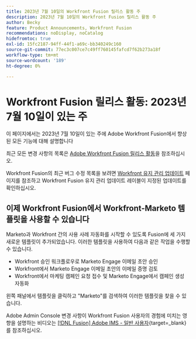 ```yaml
---
title: 2023년 7월 10일의 Workfront Fusion 릴리스 활동 주
description: 2023년 7월 10일의 Workfront Fusion 릴리스 활동 주
author: Becky
feature: Product Announcements, Workfront Fusion
recommendations: noDisplay, noCatalog
hidefromtoc: true
exl-id: 15fc2187-94ff-44f1-a69c-bb340249c160
source-git-commit: 77ec3c007ce7c49ff760145fafcd7f62b273a18f
workflow-type: tm+mt
source-wordcount: '189'
ht-degree: 0%

---
```


# Workfront Fusion 릴리스 활동: 2023년 7월 10일이 있는 주

이 페이지에서는 2023년 7월 10일이 있는 주에 Adobe Workfront Fusion에서 향상된 모든 기능에 대해 설명합니다

최근 모든 변경 사항의 목록은 [Adobe Workfront Fusion 릴리스 활동](/help/workfront-fusion/fusion-product-releases/fusion-release-activity.md)을 참조하십시오.

Workfront Fusion의 최근 버그 수정 목록을 보려면 [Workfront 유지 관리 업데이트](https://experienceleague.adobe.com/docs/workfront-known-issues/releases/current-updates.html) 페이지를 참조하고 Workfront Fusion 유지 관리 업데이트 레이블이 지정된 업데이트를 확인하십시오.

## 이제 Workfront Fusion에서 Workfront-Marketo 템플릿을 사용할 수 있습니다

Marketo과 Workfront 간의 사용 사례 자동화를 시작할 수 있도록 Fusion에 세 가지 새로운 템플릿이 추가되었습니다. 이러한 템플릿을 사용하여 다음과 같은 작업을 수행할 수 있습니다.

* Workfront 승인 워크플로우로 Marketo Engage 이메일 초안 승인
* Workfront에서 Marketo Engage 이메일 초안의 이메일 증명 검토
* Workfront에서 마케팅 캠페인 요청 접수 및 Marketo Engage에서 캠페인 생성 자동화

왼쪽 패널에서 템플릿을 클릭하고 &quot;Marketo&quot;를 검색하여 이러한 템플릿을 찾을 수 있습니다.

Adobe Admin Console 변경 사항이 Workfront Fusion 사용자의 경험에 미치는 영향을 설명하는 비디오는 [[!DNL Fusion] Adobe IMS - 일반 사용자](https://video.tv.adobe.com/v/3412465/){target=_blank}를 참조하십시오.
